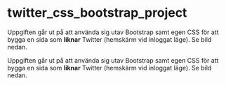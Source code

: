 # twitter_css_bootstrap_project

Uppgiften går ut på att använda sig utav Bootstrap samt egen CSS för att bygga en sida som **liknar** Twitter (hemskärm vid inloggat läge). Se bild nedan.

Uppgiften går ut på att använda sig utav Bootstrap samt egen CSS för att bygga en sida som **liknar** Twitter (hemskärm vid inloggat läge). Se bild nedan.
